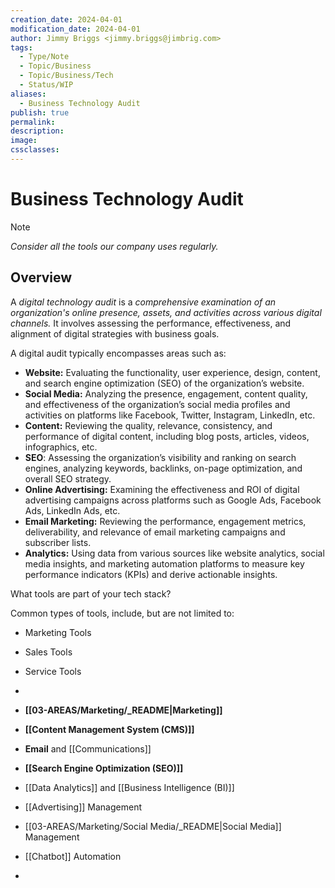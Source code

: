 ```yaml
---
creation_date: 2024-04-01
modification_date: 2024-04-01
author: Jimmy Briggs <jimmy.briggs@jimbrig.com>
tags:
  - Type/Note
  - Topic/Business
  - Topic/Business/Tech
  - Status/WIP
aliases:
  - Business Technology Audit
publish: true
permalink:
description:
image:
cssclasses:
---
```


# Business Technology Audit

> [!NOTE]
> *Consider all the tools our company uses regularly.*

## Overview

A *digital technology audit* is a *comprehensive examination of an organization's online presence, assets, and activities across various digital channels.* It involves assessing the performance, effectiveness, and alignment of digital strategies with business goals. 

A digital audit typically encompasses areas such as:

- **Website:** Evaluating the functionality, user experience, design, content, and search engine optimization (SEO) of the organization’s website.
- **Social Media:** Analyzing the presence, engagement, content quality, and effectiveness of the organization’s social media profiles and activities on platforms like Facebook, Twitter, Instagram, LinkedIn, etc.
- **Content:** Reviewing the quality, relevance, consistency, and performance of digital content, including blog posts, articles, videos, infographics, etc.
- **SEO**: Assessing the organization’s visibility and ranking on search engines, analyzing keywords, backlinks, on-page optimization, and overall SEO strategy.
- **Online Advertising:** Examining the effectiveness and ROI of digital advertising campaigns across platforms such as Google Ads, Facebook Ads, LinkedIn Ads, etc.
- **Email Marketing:** Reviewing the performance, engagement metrics, deliverability, and relevance of email marketing campaigns and subscriber lists.
- **Analytics:** Using data from various sources like website analytics, social media insights, and marketing automation platforms to measure key performance indicators (KPIs) and derive actionable insights.

What tools are part of your tech stack?

Common types of tools, include, but are not limited to:

- Marketing Tools
- Sales Tools
- Service Tools
- 

- **[[03-AREAS/Marketing/_README|Marketing]]**
- **[[Content Management System (CMS)]]**
- **Email** and [[Communications]]
- **[[Search Engine Optimization (SEO)]]**
- [[Data Analytics]] and [[Business Intelligence (BI)]]
- [[Advertising]] Management
- [[03-AREAS/Marketing/Social Media/_README|Social Media]] Management
- [[Chatbot]] Automation
- 